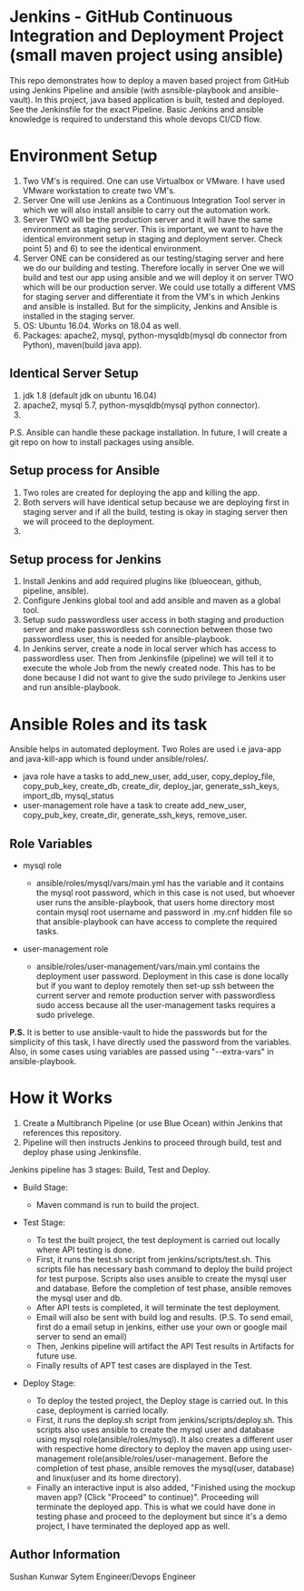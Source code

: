 # Jenkins - GitHub Continuous Integration and Deployment Project (small maven project using ansible)

This repo demonstrates how to deploy a maven based project from GitHub using Jenkins Pipeline and ansible (with asnsible-playbook and ansible-vault).
In this project, java based application is built, tested and deployed. 
See the Jenkinsfile for the exact Pipeline.
Basic Jenkins and ansible knowledge is required to understand this whole devops CI/CD flow.

# Environment Setup
1) Two VM's is required. One can use Virtualbox or VMware. I have used VMware workstation to create two VM's.
2) Server One will use Jenkins as a Continuous Integration Tool server in which we will also install ansible to carry out the automation work.
3) Server TWO will be the production server and it will have the same environment as staging server. This is important, we want to have the identical environment setup in staging and deployment server. Check point 5) and 6) to see the identical environment.
4) Server ONE can be considered as our testing/staging server and here we do our building and testing. Therefore locally in server One we will build and test our app using ansible and we will deploy it on server TWO which will be our production server. We could use totally a different VMS for staging server and differentiate it from the VM's in which Jenkins and ansible is installed. But for the simplicity, Jenkins and Ansible is installed in the staging server.
5) OS: Ubuntu 16.04. Works on 18.04 as well.
6) Packages: apache2, mysql, python-mysqldb(mysql db connector from Python), maven(build java app). 

Identical Server Setup
--------
1. jdk 1.8 (default jdk on ubuntu 16.04) 
2. apache2, mysql 5.7, python-mysqldb(mysql python connector). 
3. 

P.S. Ansible can handle these package installation. In future, I will create a git repo on how to install packages using ansible. 

Setup process for Ansible
-----
1) Two roles are created for deploying the app and killing the app.
2) Both servers will have identical setup because we are deploying first in staging server and if all the build, testing is okay in staging server then we will proceed to the deployment.
3)

Setup process for Jenkins
--------
1) Install Jenkins and add required plugins like (blueocean, github, pipeline, ansible).
2) Configure Jenkins global tool and add ansible and maven as a global tool. 
2) Setup sudo passwordless user access in both staging and production server and make passwordless ssh connection between those two passwordless user, this is needed for ansible-playbook. 
3) In Jenkins server, create a node in local server which has access to passwordless user. Then from Jenkinsfile (pipeline) we will tell it to execute the whole Job from the newly created node. This has to be done because I did not want to give the sudo privilege to Jenkins user and run ansible-playbook. 

Ansible Roles and its task
========
Ansible helps in automated deployment. 
Two Roles are used i.e java-app and java-kill-app which is found under ansible/roles/.
* java role have a tasks to add_new_user, add_user, copy_deploy_file, copy_pub_key, create_db, create_dir, deploy_jar, generate_ssh_keys, import_db, mysql_status
* user-management role have a task to create add_new_user, copy_pub_key, create_dir, generate_ssh_keys, remove_user.

Role Variables
--------------
* mysql role
  * ansible/roles/mysql/vars/main.yml has the variable and it contains the mysql root password, which in this case is not used, but
  whoever user runs the ansible-playbook, that users home directory most contain mysql root username and password in .my.cnf hidden file
  so that ansible-playbook can have access to complete the required tasks.
 
* user-management role
  * ansible/roles/user-management/vars/main.yml contains the deployment user password. Deployment in this case is done locally but if you want to deploy remotely then set-up ssh between the current server and remote production server with passwordless sudo access because all the user-management tasks requires a sudo privelege.

**P.S.** It is better to use ansible-vault to hide the passwords but for the simplicity of this task, I have directly used the password from the variables. Also, in some cases using variables are passed using "--extra-vars" in ansible-playbook.  

# How it Works
1. Create a Multibranch Pipeline (or use Blue Ocean) within Jenkins that references this repository.
2. Pipeline will then instructs Jenkins to proceed through build, test and deploy phase using Jenkinsfile.

Jenkins pipeline has 3 stages: Build, Test and Deploy.

* Build Stage:
  * Maven command is run to build the project.

* Test Stage:
  * To test the built project, the test deployment is carried out locally where API testing is done.
  * First, it runs the test.sh script from jenkins/scripts/test.sh. This scripts file has necessary bash command to deploy the build project for test purpose. Scripts also uses ansible to create the mysql user and database. Before the completion of test phase, ansible removes the mysql user and db.
  * After API tests is completed, it will terminate the test deployment.
  * Email will also be sent with build log and results. (P.S. To send email, first do a email setup in jenkins, either use your own or google mail server to send an email)
  * Then, Jenkins pipeline will artifact the API Test results in Artifacts for future use.
  * Finally results of APT test cases are displayed in the Test.
 
* Deploy Stage:
  * To deploy the tested project, the Deploy stage is carried out. In this case, deployment is carried locally.
  * First, it runs the deploy.sh script from jenkins/scripts/deploy.sh. This scripts also uses ansible to create the mysql user and database using mysql role(ansible/roles/mysql). It also creates a different user with respective home directory to deploy the maven app using user-management role(ansible/roles/user-management. Before the completion of test phase, ansible removes the mysql(user, database) and linux(user and its home directory).
  * Finally an interactive input is also added, "Finished using the mockup maven app? (Click "Proceed" to continue)". Proceeding will terminate the deployed app. This is what we could have done in testing phase and proceed to the deployment but since it's a demo project, I have terminated the deployed app as well.



Author Information
------------------
Sushan Kunwar
Sytem Engineer/Devops Engineer
